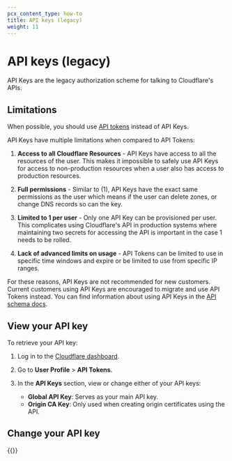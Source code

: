 ```yaml
---
pcx_content_type: how-to
title: API keys (legacy)
weight: 11
---
```


# API keys (legacy)

API Keys are the legacy authorization scheme for talking to Cloudflare's APIs.

## Limitations

When possible, you should use [API tokens](/api/tokens/create/) instead of API Keys.

API Keys have multiple limitations when compared to API Tokens:

1.  **Access to all Cloudflare Resources** - API Keys have access to all the resources of the user. This makes it impossible to safely use API Keys for access to non-production resources when a user also has access to production resources.

2.  **Full permissions** - Similar to (1), API Keys have the exact same permissions as the user which means if the user can delete zones, or change DNS records so can the key.

3.  **Limited to 1 per user** - Only one API Key can be provisioned per user. This complicates using Cloudflare's API in production systems where maintaining two secrets for accessing the API is important in the case 1 needs to be rolled.

4.  **Lack of advanced limits on usage** - API Tokens can be limited to use in specific time windows and expire or be limited to use from specific IP ranges.

For these reasons, API Keys are not recommended for new customers. Current customers using API Keys are encouraged to migrate and use API Tokens instead. You can find information about using API Keys in the [API schema docs](https://api.cloudflare.com/#getting-started-requests).

## View your API key

To retrieve your API key:

1.  Log in to the [Cloudflare dashboard](https://dash.cloudflare.com).
2.  Go to **User Profile** > **API Tokens**.
3.  In the **API Keys** section, view or change either of your API keys:

    - **Global API Key**: Serves as your main API key.
    - **Origin CA Key**: Only used when creating origin certificates using the API.

## Change your API key

{{<render file="_change-api-key.md">}}
